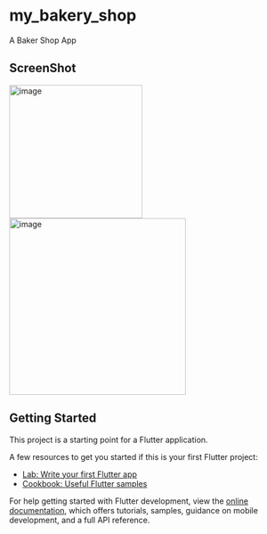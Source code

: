 # my_bakery_shop

A Baker Shop App

## ScreenShot
<img width="239" alt="image" src="https://github.com/user-attachments/assets/c6a239e9-7e32-41d6-b5f4-8474f1e72ae3">

<img width="317" alt="image" src="https://github.com/user-attachments/assets/639856d8-bff0-415e-9ae3-3d0f1f7c68b0">


## Getting Started

This project is a starting point for a Flutter application.

A few resources to get you started if this is your first Flutter project:

- [Lab: Write your first Flutter app](https://docs.flutter.dev/get-started/codelab)
- [Cookbook: Useful Flutter samples](https://docs.flutter.dev/cookbook)

For help getting started with Flutter development, view the
[online documentation](https://docs.flutter.dev/), which offers tutorials,
samples, guidance on mobile development, and a full API reference.
